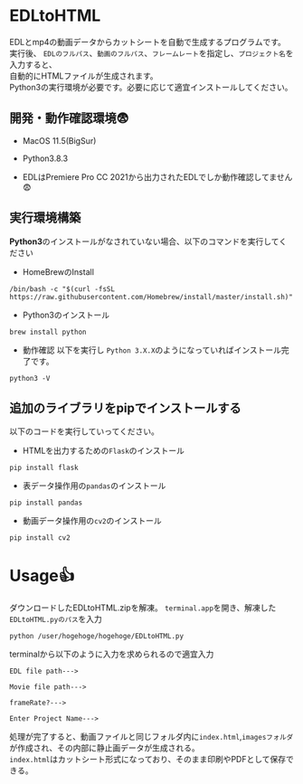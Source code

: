 # EDLtoHTML
EDLとmp4の動画データからカットシートを自動で生成するプログラムです。  
実行後、  `EDLのフルパス`、`動画のフルパス`、`フレームレート`を指定し、`プロジェクト名`を入力すると、  
自動的にHTMLファイルが生成されます。  
Python3の実行環境が必要です。必要に応じて適宜インストールしてください。　

## 開発・動作確認環境:fearful:	
* MacOS 11.5(BigSur)

* Python3.8.3

* EDLはPremiere Pro CC 2021から出力されたEDLでしか動作確認してません:fearful:

## 実行環境構築

**Python3**のインストールがなされていない場合、以下のコマンドを実行してください

* HomeBrewのInstall
```
/bin/bash -c "$(curl -fsSL https://raw.githubusercontent.com/Homebrew/install/master/install.sh)"
```
* Python3のインストール
```
brew install python
```
* 動作確認
以下を実行し `Python 3.X.X`のようになっていればインストール完了です。
```
python3 -V
```
## 追加のライブラリをpipでインストールする  
以下のコードを実行していってください。  

* HTMLを出力するための`Flask`のインストール
```
pip install flask
```
* 表データ操作用の`pandas`のインストール
```
pip install pandas
```
* 動画データ操作用の`cv2`のインストール
```
pip install cv2
```
# Usage:thumbsup:
ダウンロードしたEDLtoHTML.zipを解凍。
`terminal.app`を開き、解凍した`EDLtoHTML.pyのパス`を入力
```
python /user/hogehoge/hogehoge/EDLtoHTML.py
```
terminalから以下のように入力を求められるので適宜入力
```
EDL file path--->
```

```
Movie file path--->
```

```
frameRate?--->
```

```
Enter Project Name--->
```

処理が完了すると、動画ファイルと同じフォルダ内に`index.html`,`imagesフォルダ`が作成され、その内部に静止画データが生成される。  
`index.html`はカットシート形式になっており、そのまま印刷やPDFとして保存できる。



